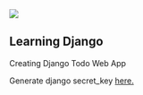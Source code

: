 <img src="https://codeinstitute.s3.amazonaws.com/fullstack/ci_logo_small.png" style="margin: 0;">

## Learning Django

Creating Django Todo Web App

Generate django secret_key [here.](https://miniwebtool.com/django-secret-key-generator/)